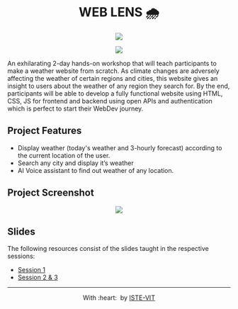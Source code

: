 <h1 align="center"> WEB LENS 🌧️</h1>

<p align="center">
 <img src="https://user-images.githubusercontent.com/71590944/111881788-33353b80-89d8-11eb-9db1-746eba087b05.png" > <br> 
</p>

<p align="center">
 <img src="https://ik.imagekit.io/m47q5r0txpn/iste-core/WebLens_1nP2Ie0cu.png?updatedAt=1637849367510" > <br> 
</p>
	
An exhilarating 2-day hands-on workshop that will teach participants to make a weather website from scratch. As climate changes are adversely affecting the weather of certain regions and cities, this website gives an insight to users about the weather of any region they search for. By the end, participants will be able to develop a fully functional website using HTML, CSS, JS for frontend and backend using open APIs and authentication which is perfect to start their WebDev journey.


<h2> Project Features </h2>

-  Display weather (today's weather and 3-hourly forecast) according to the current location of the user.
-  Search any city and display it’s weather
-  AI Voice assistant to find out weather of any location.

<h2> Project Screenshot </h2>
<p align="center">
 <img src="https://ik.imagekit.io/m47q5r0txpn/ss3_QuEAZ7rWi.png?updatedAt=1637810828498" > <br> 
</p>


<h2>Slides</h2>
	
The following resources consist of the slides taught in the respective sessions: 
	
- <a href="https://docs.google.com/presentation/d/1d1M9YDtZucty2tR9selBwW4ErwDrJl3w7k_oblsSrYw/edit#slide=id.g1046feb1842_0_613"> Session 1</a>
- <a href="https://docs.google.com/presentation/d/1F692OSYSZb3FRWNhuBgdMHD8fV-glKnyoNd22xrAy8A/edit#slide=id.g1046feb1842_0_1153"> Session 2 & 3</a>




<hr>
<p align="center">
	With :heart: &nbsp;by <a href="https://istevit.in/" target="_blank">ISTE-VIT</a>
</p>
	

